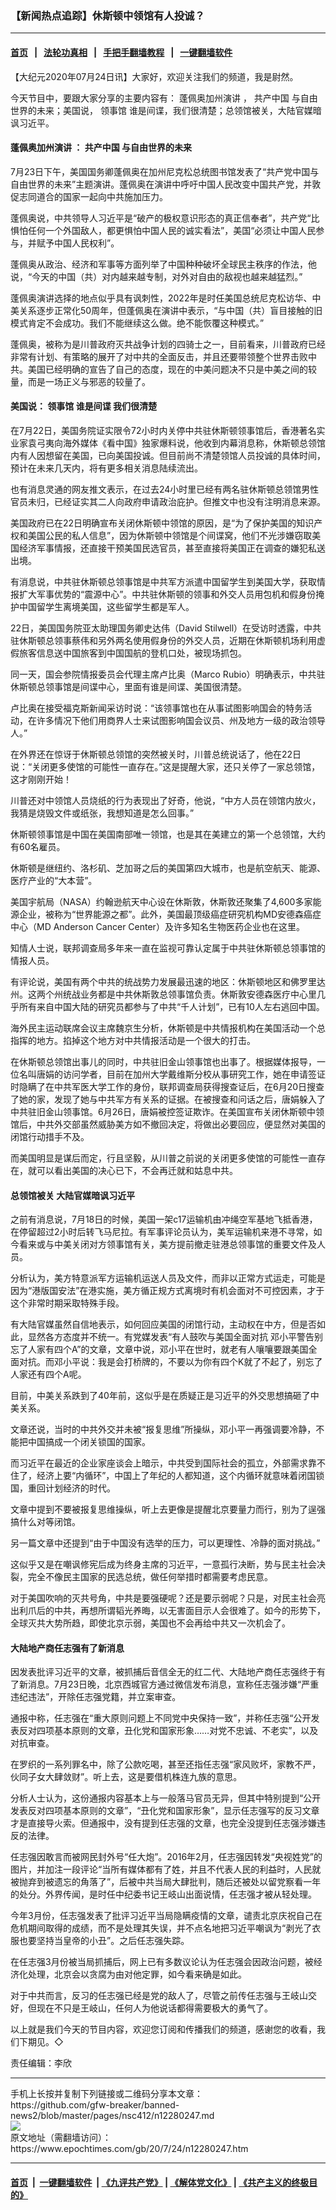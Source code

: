 ### 【新闻热点追踪】休斯顿中领馆有人投诚？
------------------------

#### [首页](https://github.com/gfw-breaker/banned-news2/blob/master/README.md) &nbsp;&nbsp;|&nbsp;&nbsp; [法轮功真相](https://github.com/begood0513/basic/blob/master/README.md)  &nbsp;&nbsp;|&nbsp;&nbsp; [手把手翻墙教程](https://github.com/gfw-breaker/guides/wiki)  &nbsp;&nbsp;|&nbsp;&nbsp; [一键翻墙软件](https://github.com/gfw-breaker/nogfw/blob/master/README.md)  



<div><p>
 【大纪元2020年07月24日讯】大家好，欢迎关注我们的频道，我是尉然。
</p>
<p>
 今天节目中，要跟大家分享的主要内容有：
 <ok href="https://www.epochtimes.com/gb/tag/%E8%93%AC%E4%BD%A9%E5%A5%A5%E5%8A%A0%E5%B7%9E%E6%BC%94%E8%AE%B2.html">
  蓬佩奥加州演讲
 </ok>
 ，
 <ok href="https://www.epochtimes.com/gb/tag/%E5%85%B1%E4%BA%A7%E4%B8%AD%E5%9B%BD.html">
  共产中国
 </ok>
 与自由世界的未来；美国说，
 <ok href="https://www.epochtimes.com/gb/tag/%E9%A2%86%E4%BA%8B%E9%A6%86.html">
  领事馆
 </ok>
 谁是间谍，我们很清楚；总领馆被关，大陆官媒暗讽习近平。
</p>
<p>
</p>
<h4>
 <ok href="https://www.epochtimes.com/gb/tag/%E8%93%AC%E4%BD%A9%E5%A5%A5%E5%8A%A0%E5%B7%9E%E6%BC%94%E8%AE%B2.html">
  蓬佩奥加州演讲
 </ok>
 ：
 <ok href="https://www.epochtimes.com/gb/tag/%E5%85%B1%E4%BA%A7%E4%B8%AD%E5%9B%BD.html">
  共产中国
 </ok>
 与自由世界的未来
</h4>
<p>
 7月23日下午，美国国务卿蓬佩奥在加州尼克松总统图书馆发表了“共产党中国与自由世界的未来”主题演讲。蓬佩奥在演讲中呼吁中国人民改变中国共产党，并敦促志同道合的国家一起向中共施加压力。
</p>
<p>
 蓬佩奥说，中共领导人习近平是“破产的极权意识形态的真正信奉者”，共产党“比惧怕任何一个外国敌人，都更惧怕中国人民的诚实看法”，美国“必须让中国人民参与，并赋予中国人民权利”。
</p>
<p>
 蓬佩奥从政治、经济和军事等方面列举了中国种种破坏全球民主秩序的作法，他说，“今天的中国（共）对内越来越专制，对外对自由的敌视也越来越猛烈。”
</p>
<p>
 蓬佩奥演讲选择的地点似乎具有讽刺性，2022年是时任美国总统尼克松访华、中美关系逐步正常化50周年，但蓬佩奥在演讲中表示，“与中国（共）盲目接触的旧模式肯定不会成功。我们不能继续这么做。绝不能恢覆这种模式。”
</p>
<p>
 蓬佩奥，被称为是川普政府灭共战争计划的四骑士之一，目前看来，川普政府已经非常有计划、有策略的展开了对中共的全面反击，并且还要带领整个世界击败中共。美国已经明确的宣告了自己的态度，现在的中美问题决不只是中美之间的较量，而是一场正义与邪恶的较量了。
</p>
<h4>
 美国说：
 <ok href="https://www.epochtimes.com/gb/tag/%E9%A2%86%E4%BA%8B%E9%A6%86.html">
  领事馆
 </ok>
 谁是间谍 我们很清楚
</h4>
<p>
 在7月22日，美国务院证实限令72小时内关停中共驻休斯顿领事馆后，香港著名实业家袁弓夷向海外媒体《看中国》独家爆料说，他收到内幕消息称，休斯顿总领馆内有人因想留在美国，已向美国投诚。但目前尚不清楚领馆人员投诚的具体时间，预计在未来几天内，将有更多相关消息陆续流出。
</p>
<p>
 也有消息灵通的网友推文表示，在过去24小时里已经有两名驻休斯顿总领馆男性官员未归，已经证实其二人向政府申请政治庇护。但推文中也没有注明消息来源。
</p>
<p>
 美国政府已在22日明确宣布关闭休斯顿中领馆的原因，是“为了保护美国的知识产权和美国公民的私人信息”，因为休斯顿中领馆是个间谍窝，他们不光涉嫌窃取美国经济军事情报，还直接干预美国民选官员，甚至直接将美国正在调查的嫌犯私送出境。
</p>
<p>
 有消息说，中共驻休斯顿总领事馆是中共军方派遣中国留学生到美国大学，获取情报扩大军事优势的“震源中心”。中共驻休斯顿的领事和外交人员用包机和假身份掩护中国留学生离境美国，这些留学生都是军人。
</p>
<p>
 22日，美国国务院亚太助理国务卿史达伟（David Stilwell）在受访时透露，中共驻休斯顿总领事蔡伟和另外两名使用假身份的外交人员，近期在休斯顿机场利用虚假旅客信息送中国旅客到中国国航的登机口处，被现场抓包。
</p>
<p>
 同一天，国会参院情报委员会代理主席卢比奥（Marco Rubio）明确表示，中共驻休斯顿总领事馆是间谍中心，里面有谁是间谍、美国很清楚。
</p>
<p>
 卢比奥在接受福克斯新闻采访时说：“该领事馆也在从事试图影响国会的特务活动，在许多情况下他们用商界人士来试图影响国会议员、州及地方一级的政治领导人。”
</p>
<p>
 在外界还在惊讶于休斯顿总领馆的突然被关时，川普总统说话了，他在22日说：“关闭更多使馆的可能性一直存在。”这是提醒大家，还只关停了一家总领馆，这才刚刚开始！
</p>
<p>
 川普还对中领馆人员烧纸的行为表现出了好奇，他说，“中方人员在领馆内放火，我猜是烧毁文件或纸张，我想知道是怎么回事。”
</p>
<p>
 休斯顿领事馆是中国在美国南部唯一领馆，也是其在美建立的第一个总领馆，大约有60名雇员。
</p>
<p>
 休斯顿是继纽约、洛杉矶、芝加哥之后的美国第四大城市，也是航空航天、能源、医疗产业的“大本营”。
</p>
<p>
 美国宇航局（NASA）约翰逊航天中心设在休斯敦，休斯敦还聚集了4,600多家能源企业，被称为“世界能源之都”。此外，美国最顶级癌症研究机构MD安德森癌症中心（MD Anderson Cancer Center）及许多知名生物医药企业也在这里。
</p>
<p>
 知情人士说，联邦调查局多年来一直在监视可靠认定属于中共驻休斯顿总领事馆的情报人员。
</p>
<p>
 有评论说，美国有两个中共的统战势力发展最迅速的地区：休斯顿地区和佛罗里达州。这两个州统战业务都是中共休斯敦总领事馆负责。休斯敦安德森医疗中心里几乎所有来自中国大陆的研究员都参与了中共“千人计划”，已有10人左右逃回中国。
</p>
<p>
 海外民主运动联席会议主席魏京生分析，休斯顿是中共情报机构在美国活动一个总指挥的地方。掐掉这个地方对中共情报活动是一个很大的打击。
</p>
<p>
 在休斯顿总领馆出事儿的同时，中共驻旧金山领事馆也出事了。根据媒体报导，一位名叫唐娟的访问学者，目前在加州大学戴维斯分校从事研究工作，她在申请签证时隐瞒了在中共军医大学工作的身份，联邦调查局获得搜查证后，在6月20日搜查了她的家，发现了她与中共军方有关系的证据。在被搜查和问话之后，唐娟躲入了中共驻旧金山领事馆。6月26日，唐娟被控签证欺诈。在美国宣布关闭休斯顿中领馆后，中共外交部虽然威胁美方如不撤回决定，将做出必要回应，便显然对美国的闭馆行动措手不及。
</p>
<p>
 而美国明显是谋后而定，行且坚毅，从川普之前说的关闭更多使馆的可能性一直存在，就可以看出美国的决心已下，不会再迁就和姑息中共。
</p>
<h4>
 总领馆被关 大陆官媒暗讽习近平
</h4>
<p>
 之前有消息说，7月18日的时候，美国一架c17运输机由冲绳空军基地飞抵香港，在停留超过2小时后转飞马尼拉。有军事评论员认为，美军运输机来港不寻常，如今看来或与中美关闭对方领事馆有关，美方提前撤走驻港总领事馆的重要文件及人员。
</p>
<p>
 分析认为，美方特意派军方运输机运送人员及文件，而非以正常方式运走，可能是因为“港版国安法”在港实施，美方循正规方式离境时有机会面对不可控因素，才于这个非常时期采取特殊手段。
</p>
<p>
 有大陆官媒虽然自信地表示，如何回应美国的闭馆行动，主动权在中方，但是否如此，显然各方态度并不统一。有党媒发表“有人鼓吹与美国全面对抗 邓小平警告别忘了人家有四个A”的文章，文章中说，邓小平在世时，就老有人嚷嚷要跟美国全面对抗。而邓小平说：我是会打桥牌的，不要以为你有四个K就了不起了，别忘了人家还有四个A呢。
</p>
<p>
 目前，中美关系跌到了40年前，这似乎是在质疑正是习近平的外交思想搞砸了中美关系。
</p>
<p>
 文章还说，当时的中共外交并未被“报复思维”所操纵，邓小平一再强调要冷静，不能把中国搞成一个闭关锁国的国家。
</p>
<p>
 而习近平在最近的企业家座谈会上暗示，中共受到国际社会的孤立，外部需求靠不住了，经济上要“内循环”，中国上了年纪的人都知道，这个内循环就意味着闭国锁国，重回计划经济的时代。
</p>
<p>
 文章中提到不要被报复思维操纵，听上去更像是提醒北京要量力而行，别为了逞强搞什么对等闭馆。
</p>
<p>
 另一篇文章中还提到“由于中国没有选举的压力，可以更理性、冷静的面对挑战。”
</p>
<p>
 这似乎又是在嘲讽修宪后成为终身主席的习近平，一意孤行决断，势与民主社会决裂，完全不像民主国家的民选总统，做任何举措时都需要考虑民意。
</p>
<p>
 对于美国吹响的灭共号角，中共是要强硬呢？还是要示弱呢？只是，对民主社会亮出利爪后的中共，再想所谓韬光养晦，以无害面目示人会很难了。如今的形势下，全球灭共大势所趋，即使北京示弱，美国也不会再给中共又一次机会了。
</p>
<h4>
 大陆地产商任志强有了新消息
</h4>
<p>
 因发表批评习近平的文章，被抓捕后音信全无的红二代、大陆地产商任志强终于有了新消息。7月23日晚，北京西城官方通过微信发布消息，宣称任志强涉嫌“严重违纪违法”，开除任志强党籍，并立案审查。
</p>
<p>
 通报中称，任志强在“重大原则问题上不同党中央保持一致”，并称任志强“公开发表反对四项基本原则的文章，丑化党和国家形象……对党不忠诚、不老实”，以及对抗审查。
</p>
<p>
 在罗织的一系列罪名中，除了公款吃喝，甚至还指任志强“家风败坏，家教不严，伙同子女大肆敛财”。听上去，这是要借机株连九族的意思。
</p>
<p>
 分析人士认为，这份通报内容基本上与一般落马官员无异，但其中特别提到“公开发表反对四项基本原则的文章”，“丑化党和国家形象”，显示任志强写的反习文章才是直接导火索。但通报中，没有提到任志强的文章，也完全没提到任志强涉嫌违反的法律。
</p>
<p>
 任志强因敢言而被网民封外号“任大炮”。2016年2月，任志强因转发“央视姓党”的图片，并加注一段评论“当所有媒体都有了姓，并且不代表人民的利益时，人民就被抛弃到被遗忘的角落了”，后被中共当局大肆批判，随后还被处以留党察看一年的处分。外界传闻，是时任中纪委书记王岐山出面说情，任志强才被从轻处理。
</p>
<p>
 今年3月份，任志强发表了批评习近平当局隐瞒疫情的文章，谴责北京庆祝自己在危机期间取得的成绩，而不是处理其失误，并不点名地把习近平嘲讽为“剥光了衣服也要坚持当皇帝的小丑”。之后任志强失踪。
</p>
<p>
 在任志强3月份被当局抓捕后，网上已有多数议论认为任志强会因政治问题，被经济化处理，北京会以贪腐为由对他定罪，如今看来确是如此。
</p>
<p>
 对于中共而言，反习的任志强已经是党的敌人了，尽管之前传任志强与王岐山交好，但现在不只是王岐山，任何人为他说话都得需要极大的勇气了。
</p>
<p>
 以上就是我们今天的节目内容，欢迎您订阅和传播我们的频道，感谢您的收看，我们下期见。◇
</p>
<p>
 责任编辑：李欣
</p>
</div>
<hr/>
手机上长按并复制下列链接或二维码分享本文章：<br/>
https://github.com/gfw-breaker/banned-news2/blob/master/pages/nsc412/n12280247.md <br/>
<a href='https://github.com/gfw-breaker/banned-news2/blob/master/pages/nsc412/n12280247.md'><img src='https://github.com/gfw-breaker/banned-news2/blob/master/pages/nsc412/n12280247.md.png'/></a> <br/>
原文地址（需翻墙访问）：https://www.epochtimes.com/gb/20/7/24/n12280247.htm


------------------------
#### [首页](https://github.com/gfw-breaker/banned-news2/blob/master/README.md) &nbsp;|&nbsp; [一键翻墙软件](https://github.com/gfw-breaker/nogfw/blob/master/README.md) &nbsp;| [《九评共产党》](https://github.com/gfw-breaker/9ping.md/blob/master/README.md#九评之一评共产党是什么) | [《解体党文化》](https://github.com/gfw-breaker/jtdwh.md/blob/master/README.md) | [《共产主义的终极目的》](https://github.com/gfw-breaker/gczydzjmd.md/blob/master/README.md)


<img src='http://gfw-breaker.win/banned-news2/pages/nsc412/n12280247.md' width='0px' height='0px'/>